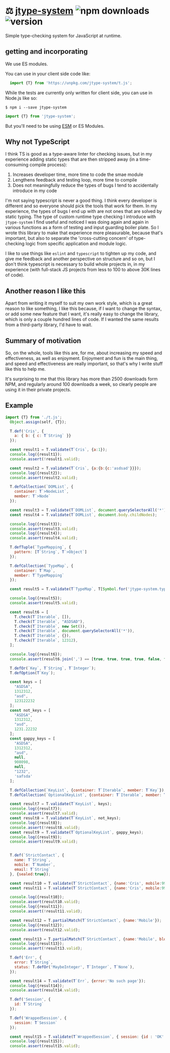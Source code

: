 # :balance_scale: [jtype-system](https://github.com/crislin2046/jtype-system) ![npm downloads](https://img.shields.io/npm/dt/jtype-system) ![version](https://img.shields.io/npm/v/jtype-system?label=%22%22)

Simple type-checking system for JavaScript at runtime.

## getting and incorporating

We use ES modules.

You can use in your client side code like:

```JavaScript
  import {T} from 'https://unpkg.com/jtype-system/t.js';
```

While the tests are currently only written for client side, you can use in Node.js like so:

```shell
$ npm i --save jtype-system
```

```JavaScript
import {T} from 'jtype-system';
```

But you'll need to be using [ESM](https://www.npmjs.com/package/esm) or ES Modules.

## Why not TypeScript

I think TS is good as a type-aware linter for checking issues, but in my experience adding static types that are then stripped away (in a time-consuming compile process):

1) Increases developer time, more time to code the smae module
2) Lengthens feedback and testing loop, more time to compile
3) Does not meaningfully reduce the types of bugs I tend to accidentally introduce in my code

I'm not saying typescript is never a good thing. I think every developer is different and so everyone should pick the tools that work for them. In my experience, the types of bugs I end up with are not ones that are solved by static typing. The type of custom runtime type checking I introduce with `jtype-system` I find useful and noticed I was doing again and again in various functions as a form of testing and input guarding boiler plate. So I wrote this library to make that experience more pleasurable, because that's important, but also to separate the 'cross-cutting concern' of type-checking logic from specific application and module logic.

I like to use things like `eslint` and `typescript` to tighten up my code, and give me feedback and another perspective on structure and so on, but I don't think typescript is necessary to build whole projects in, in my experience (with full-stack JS projects from less to 100 to above 30K lines of code).

## Another reason I like this

Apart from writing it myself to suit my own work style, which is a great reason to like something, I like this because, if I want to change the syntax, or add some new feature that I want, it's really easy to change the library, which is only a couple hundred lines of code. If I wanted the same results from a third-party library, I'd have to wait. 

## Summary of motivation

So, on the whole, tools like this are, for me, about increasing my speed and effectiveness, as well as enjoyment. Enjoyment and fun is the main thing, and speed and effectiveness are really important, so that's why I write stuff like this to help me.

It's surprising to me that this library has more than 2500 downloads form NPM, and regularly around 100 downloads a week, so clearly people are using it in their private projects. 

## Example

```javascript
import {T} from './t.js';
  Object.assign(self, {T});

  T.def('Cris', {
    a: { b: { c: T`String` }}
  });

  const result1 = T.validate(T`Cris`, {a:1});
  console.log({result1});
  console.assert(!result1.valid);

  const result2 = T.validate(T`Cris`, {a:{b:{c:'asdsad'}}});
  console.log({result2});
  console.assert(result2.valid);

  T.defCollection(`DOMList`, {
    container: T`>NodeList`,
    member: T`>Node`
  });

  const result3 = T.validate(T`DOMList`, document.querySelectorAll('*'));
  const result4 = T.validate(T`DOMList`, document.body.childNodes);

  console.log({result3});
  console.assert(result3.valid);
  console.log({result4});
  console.assert(result4.valid);

  T.defTuple(`TypeMapping`, {
    pattern: [T`String`, T`>Object`]
  });

  T.defCollection(`TypeMap`, {
    container: T`Map`,
    member: T`TypeMapping`
  });

  const result5 = T.validate(T`TypeMap`, T[Symbol.for('jtype-system.typeCache')]);

  console.log({result5});
  console.assert(result5.valid);

  const result6 = [
    T.check(T`Iterable`, []),
    T.check(T`Iterable`, "ASDSAD"),
    T.check(T`Iterable`, new Set()),
    T.check(T`Iterable`, document.querySelectorAll('*')),
    T.check(T`Iterable`, {}),
    T.check(T`Iterable`, 12312),
  ];

  console.log({result6});
  console.assert(result6.join(',') == [true, true, true, true, false, false].join(','));

  T.defOr(`Key`, T`String`, T`Integer`);
  T.defOption(T`Key`);

  const keys = [
    "ASDSA",
    1312312,
    "asd",
    123122232
  ];
  const not_keys = [
    "ASDSA",
    1312312,
    "asd",
    1231.22232
  ];
  const gappy_keys = [
    "ASDSA",
    1312312,
    "asd",
    null,
    908098,
    null,
    "1232",
    'safsda'
  ];

  T.defCollection(`KeyList`, {container: T`Iterable`, member: T`Key`});
  T.defCollection(`OptionalKeyList`, {container: T`Iterable`, member: T`?Key`});

  const result7 = T.validate(T`KeyList`, keys);
  console.log({result7});
  console.assert(result7.valid);
  const result8 = T.validate(T`KeyList`, not_keys);
  console.log({result8});
  console.assert(!result8.valid);
  const result9 = T.validate(T`OptionalKeyList`, gappy_keys);
  console.log({result9});
  console.assert(result9.valid);


  T.def(`StrictContact`, {
    name: T`String`,
    mobile: T`Number`,
    email: T`String`
  }, {sealed:true});

  const result10 = T.validate(T`StrictContact`, {name:'Cris', mobile:999, email:'777@gmail.com'});
  const result11 = T.validate(T`StrictContact`, {name:'Cris', mobile:999, email:'777@gmail.com', new:true});

  console.log({result10});
  console.assert(result10.valid);
  console.log({result11});
  console.assert(!result11.valid);

  const result12 = T.partialMatch(T`StrictContact`, {name:'Mobile'});
  console.log({result12});
  console.assert(result12.valid);

  const result13 = T.partialMatch(T`StrictContact`, {name:'Mobile', blockhead:133133});
  console.log({result13});
  console.assert(!result13.valid);

  T.def('Err', {
    error: T`String`,
    status: T.defOr('MaybeInteger', T`Integer`, T`None`),
  });

  const result14 = T.validate(T`Err`, {error:'No such page'});
  console.log({result14});
  console.assert(result14.valid);

  T.def('Session', {
    id: T`String`
  });

  T.def('WrappedSession', {
    session: T`Session`
  });

  const result15 = T.validate(T`WrappedSession`, { session: {id : 'OK' }});
  console.log({result15});
  console.assert(result15.valid);
```



